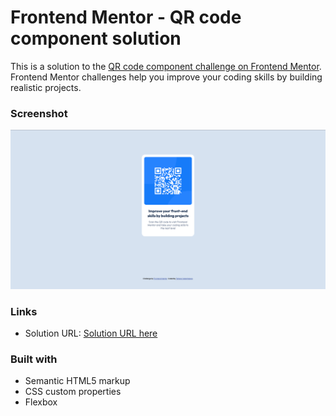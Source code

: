 # Frontend Mentor - QR code component solution

This is a solution to the [QR code component challenge on Frontend Mentor](https://www.frontendmentor.io/challenges/qr-code-component-iux_sIO_H). Frontend Mentor challenges help you improve your coding skills by building realistic projects.

### Screenshot

![](design/ScreenshotQr.png)

### Links

- Solution URL: [Solution URL here](https://tiaanav.github.io/component-QrCode/)

### Built with

- Semantic HTML5 markup
- CSS custom properties
- Flexbox

